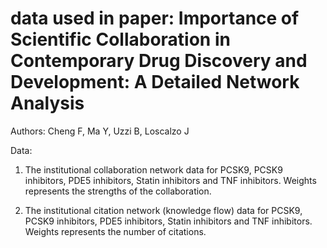 # data used in paper: Importance of Scientific Collaboration in Contemporary Drug Discovery and Development: A Detailed Network Analysis
Authors: Cheng F, Ma Y, Uzzi B, Loscalzo J

Data:
1. The institutional collaboration network data for PCSK9, PCSK9 inhibitors, PDE5 inhibitors, Statin inhibitors and TNF inhibitors. Weights represents the strengths of the collaboration.

2. The institutional citation network (knowledge flow) data for PCSK9, PCSK9 inhibitors, PDE5 inhibitors, Statin inhibitors and TNF inhibitors. Weights represents the number of citations.
